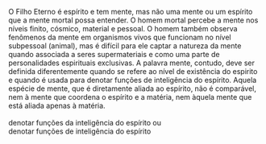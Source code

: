 ﻿O Filho Eterno é espírito e tem mente, mas não uma mente ou um espírito que a mente mortal possa entender. O homem mortal percebe a mente nos níveis finito, cósmico, material e pessoal. O homem também observa fenômenos da mente em organismos vivos que funcionam no nível subpessoal (animal), mas é difícil para ele captar a natureza da mente quando associada a seres supermateriais e como uma parte de personalidades espirituais exclusivas. A palavra mente, contudo, deve ser definida diferentemente quando se refere ao nível de existência do espirito e quando é usada para denotar funções de inteligência do espírito. Aquela espécie de mente, que é diretamente aliada ao espírito, não é comparável, nem à mente que coordena o espírito e a matéria, nem àquela mente que está aliada apenas à matéria.<BR><BR>denotar funções da inteligência do espírito ou<BR>denotar funções de inteligência do espírito
